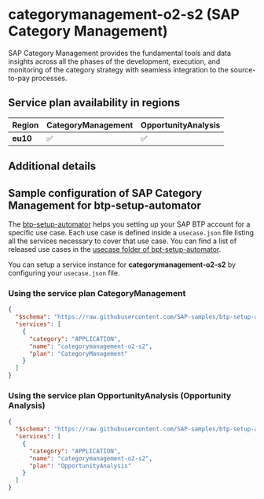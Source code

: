 # categorymanagement-o2-s2 (SAP Category Management)

SAP Category Management provides the fundamental tools and data insights across all the phases of the development, execution, and monitoring of the category strategy with seamless integration to the source-to-pay processes.

## Service plan availability in regions

| Region | CategoryManagement | OpportunityAnalysis |
|--------|--------------------|---------------------|
|  **eu10** | ✅ | ✅ |

## Additional details
## Sample configuration of **SAP Category Management** for btp-setup-automator

The [btp-setup-automator](https://github.com/SAP-samples/btp-setup-automator) helps you setting up your SAP BTP account for a specific use case. Each use case is defined inside a `usecase.json` file listing all the services necessary to cover that use case. You can find a list of released use cases in the [usecase folder of bpt-setup-automator](https://github.com/SAP-samples/btp-setup-automator/tree/main/usecases).

You can setup a service instance for **categorymanagement-o2-s2** by configuring your `usecase.json` file.

### Using the service plan **CategoryManagement**

```json
{
  "$schema": "https://raw.githubusercontent.com/SAP-samples/btp-setup-automator/main/libs/btpsa-usecase.json",
  "services": [
    {
      "category": "APPLICATION",
      "name": "categorymanagement-o2-s2",
      "plan": "CategoryManagement"
    }
  ]
}
```

### Using the service plan **OpportunityAnalysis** (Opportunity Analysis)

```json
{
  "$schema": "https://raw.githubusercontent.com/SAP-samples/btp-setup-automator/main/libs/btpsa-usecase.json",
  "services": [
    {
      "category": "APPLICATION",
      "name": "categorymanagement-o2-s2",
      "plan": "OpportunityAnalysis"
    }
  ]
}
```
